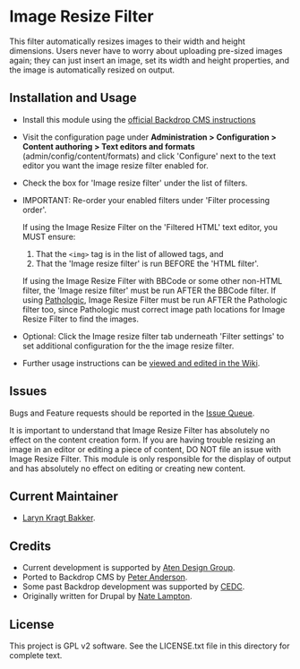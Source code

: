Image Resize Filter
===================

This filter automatically resizes images to their width and height dimensions.
Users never have to worry about uploading pre-sized images again; they can just
insert an image, set its width and height properties, and the image is
automatically resized on output.

Installation and Usage
------------

- Install this module using the [official Backdrop CMS instructions](https://backdropcms.org/guide/modules)
- Visit the configuration page under **Administration > Configuration > Content
  authoring > Text editors and formats** (admin/config/content/formats) and click
  'Configure' next to the text editor you want the image resize filter enabled
  for.

- Check the box for 'Image resize filter' under the list of filters.

- IMPORTANT: Re-order your enabled filters under 'Filter processing order'.

  If using the Image Resize Filter on the 'Filtered HTML' text editor, you MUST
  ensure:
    1. That the `<img>` tag is in the list of allowed tags, and
    2. That the 'Image resize filter' is run BEFORE the 'HTML filter'.

  If using the Image Resize Filter with BBCode or some other non-HTML filter,
  the 'Image resize filter' must be run AFTER the BBCode filter. If using
  [Pathologic](https://backdropcms.org/project/pathologic), Image Resize Filter
  must be run AFTER the Pathologic filter too, since Pathologic must correct
  image path locations for Image Resize Filter to find the images.

- Optional: Click the Image resize filter tab underneath 'Filter settings' to
  set additional configuration for the the image resize filter.
- Further usage instructions can be [viewed and edited in the Wiki](https://github.com/backdrop-contrib/image_resize_filter/wiki).


Issues
------

Bugs and Feature requests should be reported in the [Issue Queue](https://github.com/backdrop-contrib/image_resize_filter/issues).

It is important to understand that Image Resize Filter has absolutely no effect
on the content creation form. If you are having trouble resizing an image in an
editor or editing a piece of content, DO NOT file an issue with Image Resize
Filter. This module is only responsible for the display of output and has
absolutely no effect on editing or creating new content.

Current Maintainer
-------

- [Laryn Kragt Bakker](https://github.com/laryn).

Credits
-------

- Current development is supported by [Aten Design Group](https://aten.io).
- Ported to Backdrop CMS by [Peter Anderson](https://github.com/BWPanda).
- Some past Backdrop development was supported by [CEDC](https://cedc.org).
- Originally written for Drupal by [Nate Lampton](https://github.com/quicksketch).

License
-------

This project is GPL v2 software. See the LICENSE.txt file in this directory for
complete text.

